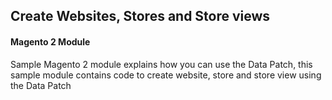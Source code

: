 ## Create Websites, Stores and Store views
#### Magento 2 Module

Sample Magento 2 module explains how you can use the Data Patch, this sample module contains code to create website, store and store view using the Data Patch
